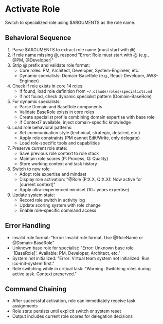 # Activate Role

Switch to specialized role using $ARGUMENTS as the role name.

## Behavioral Sequence
1. Parse $ARGUMENTS to extract role name (must start with @)
2. If role name missing @, respond "Error: Role must start with @ (e.g., @PM, @Developer)"
3. Strip @ prefix and validate role format:
   - Core roles: PM, Architect, Developer, System-Engineer, etc.
   - Dynamic specialists: Domain-BaseRole (e.g., React-Developer, AWS-Engineer)
4. Check if role exists in core 14 roles:
   - If found, load role definition from `~/.claude/roles/specialists.md`
   - If not found, check dynamic specialist pattern (Domain-BaseRole)
5. For dynamic specialists:
   - Parse Domain and BaseRole components
   - Validate BaseRole exists in core roles
   - Create specialist profile combining domain expertise with base role
   - If Context7 available, inject domain-specific knowledge
6. Load role behavioral patterns:
   - Set communication style (technical, strategic, detailed, etc.)
   - Apply role constraints (PM cannot Edit/Write, only delegate)
   - Load role-specific tools and capabilities
7. Preserve current role state:
   - Save previous role context to role stack
   - Maintain role scores (P: Process, Q: Quality)
   - Store working context and task history
8. Switch to new role:
   - Adopt role expertise and mindset
   - Display role activation: "@Role (P:X.X, Q:X.X): Now active for [current context]"
   - Apply ultra-experienced mindset (10+ years expertise)
9. Update system state:
   - Record role switch in activity log
   - Update scoring system with role change
   - Enable role-specific command access

## Error Handling
- Invalid role format: "Error: Invalid role format. Use @RoleName or @Domain-BaseRole"
- Unknown base role for specialist: "Error: Unknown base role '[BaseRole]'. Available: PM, Developer, Architect, etc."
- System not initialized: "Error: Virtual team system not initialized. Run icc-init-system first."
- Role switching while in critical task: "Warning: Switching roles during active task. Context preserved."

## Command Chaining
- After successful activation, role can immediately receive task assignments
- Role state persists until explicit switch or system reset
- Output includes current role scores for delegation decisions